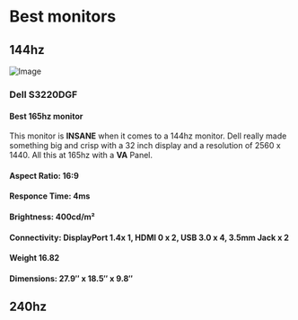 # Best monitors 
## 144hz
![Image](https://i.dell.com/is/image/DellContent//content/dam/global-site-design/product_images/peripherals/output_devices/dell/monitors/s_series/s3220dgf/pdp/responsive/s3220dgf_curved_gaming_monitor_responsive_pdp_hero_504x350_1.jpg?fmt=jpg)
### Dell S3220DGF
#### Best 165hz monitor
This monitor is **INSANE** when it comes to a 144hz monitor. Dell really made something big and crisp with a 32 inch display and a resolution of 2560 x 1440. All this at 165hz with a **VA** Panel. 
#### **Aspect Ratio**: 16:9
#### **Responce Time**: 4ms
#### **Brightness**: 400cd/m²
#### **Connectivity**: DisplayPort 1.4x 1, HDMI 0 x 2, USB 3.0 x 4, 3.5mm Jack x 2
#### **Weight** 16.82
#### **Dimensions**: 27.9″ x 18.5″ x 9.8″
####   
####     
## 240hz
